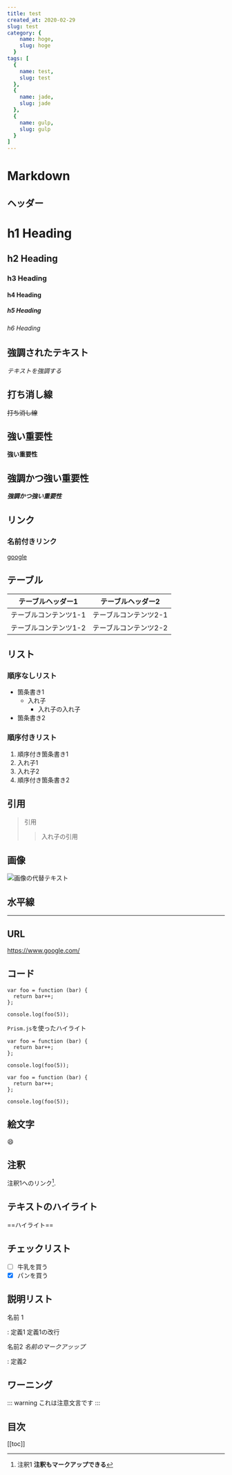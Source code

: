 ```yaml
---
title: test
created_at: 2020-02-29
slug: test
category: {
    name: hoge,
    slug: hoge
  }
tags: [
  {
    name: test,
    slug: test
  },
  {
    name: jade,
    slug: jade
  },
  {
    name: gulp,
    slug: gulp
  }
]
---
```


# Markdown

## ヘッダー

# h1 Heading
## h2 Heading
### h3 Heading
#### h4 Heading
##### h5 Heading
###### h6 Heading

## 強調されたテキスト
_テキストを強調する_

## 打ち消し線
~~打ち消し線~~

## 強い重要性
__強い重要性__

## 強調かつ強い重要性
___強調かつ強い重要性___

## リンク
### 名前付きリンク
[google](https://www.google.com/)

## テーブル
テーブルヘッダー1  | テーブルヘッダー2
------------- | -------------
テーブルコンテンツ1-1  | テーブルコンテンツ2-1
テーブルコンテンツ1-2  | テーブルコンテンツ2-2

## リスト
### 順序なしリスト
* 箇条書き1
  * 入れ子
    * 入れ子の入れ子
* 箇条書き2

### 順序付きリスト
<!-- 順序付きリストは入れ子にならなそう -->
1. 順序付き箇条書き1
  1. 入れ子1
  2. 入れ子2
2. 順序付き箇条書き2

## 引用
> 引用
>> 入れ子の引用

## 画像
![画像の代替テキスト](https://picsum.photos/200/50 "画像タイトル")

## 水平線
---

## URL
https://www.google.com/

## コード
```"lang":"javascript","title":"main.js"
var foo = function (bar) {
  return bar++;
};

console.log(foo(5));
```

```Prism.js```を使ったハイライト

```"lang":"javascript","highlight":"1-2"
var foo = function (bar) {
  return bar++;
};

console.log(foo(5));
```

```"number":false,"lang":"js"
var foo = function (bar) {
  return bar++;
};

console.log(foo(5));
```

## 絵文字
:smile:

## 注釈
注釈1へのリンク[^first].

[^first]: 注釈1 **注釈もマークアップできる**

## テキストのハイライト
==ハイライト==

## チェックリスト
- [ ] 牛乳を買う
- [x] パンを買う

## 説明リスト
名前 1

:   定義1
定義1の改行

名前2 *名前のマークアッップ*

:   定義2

## ワーニング
::: warning
これは注意文言です
:::

## 目次
[[toc]]